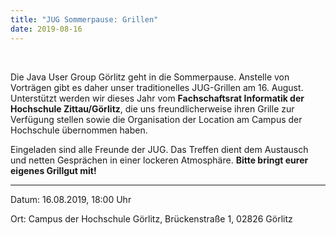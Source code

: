 ```yaml
---
title: "JUG Sommerpause: Grillen"
date: 2019-08-16
---
```


<br/>

Die Java User Group Görlitz geht in die Sommerpause. Anstelle von Vorträgen gibt es daher unser traditionelles
JUG-Grillen am 16. August. Unterstützt werden wir dieses Jahr vom **Fachschaftsrat Informatik der Hochschule
Zittau/Görlitz**, die uns freundlicherweise ihren Grille zur Verfügung stellen sowie die Organisation der Location am
Campus der Hochschule übernommen haben.

Eingeladen sind alle Freunde der JUG. Das Treffen dient dem Austausch und netten Gesprächen in einer lockeren
Atmosphäre. **Bitte bringt eurer eigenes Grillgut mit!**

---

Datum: 16.08.2019, 18:00 Uhr

Ort: Campus der Hochschule Görlitz, Brückenstraße 1, 02826 Görlitz
